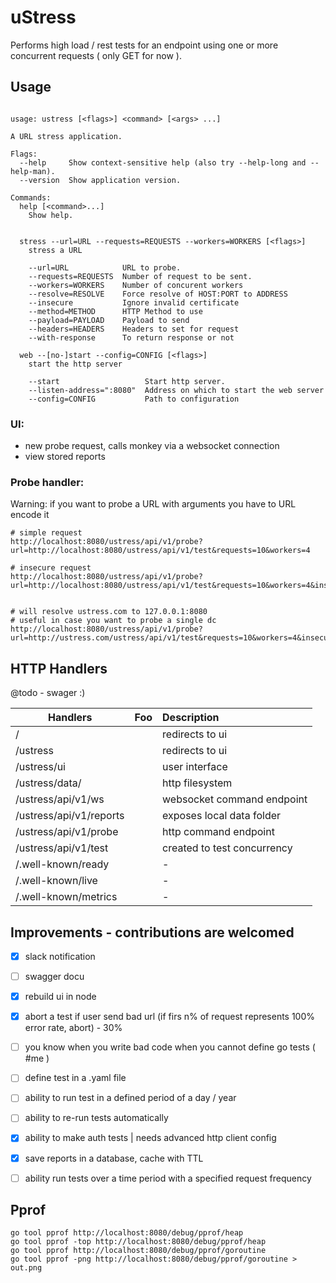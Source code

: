 # uStress

Performs high load / rest tests for an endpoint using one or more concurrent requests ( only GET for now ).

## Usage

```console

usage: ustress [<flags>] <command> [<args> ...]

A URL stress application.

Flags:
  --help     Show context-sensitive help (also try --help-long and --help-man).
  --version  Show application version.

Commands:
  help [<command>...]
    Show help.


  stress --url=URL --requests=REQUESTS --workers=WORKERS [<flags>]
    stress a URL

    --url=URL            URL to probe.
    --requests=REQUESTS  Number of request to be sent.
    --workers=WORKERS    Number of concurent workers
    --resolve=RESOLVE    Force resolve of HOST:PORT to ADDRESS
    --insecure           Ignore invalid certificate
    --method=METHOD      HTTP Method to use
    --payload=PAYLOAD    Payload to send
    --headers=HEADERS    Headers to set for request
    --with-response      To return response or not

  web --[no-]start --config=CONFIG [<flags>]
    start the http server

    --start                   Start http server.
    --listen-address=":8080"  Address on which to start the web server
    --config=CONFIG           Path to configuration
```


### UI:
   - new probe request, calls monkey via a websocket connection
   - view stored reports

### Probe handler:
Warning: if you want to probe a URL with arguments you have to URL encode it


```
# simple request
http://localhost:8080/ustress/api/v1/probe?url=http://localhost:8080/ustress/api/v1/test&requests=10&workers=4

# insecure request
http://localhost:8080/ustress/api/v1/probe?url=http://localhost:8080/ustress/api/v1/test&requests=10&workers=4&insecure=true


# will resolve ustress.com to 127.0.0.1:8080
# useful in case you want to probe a single dc
http://localhost:8080/ustress/api/v1/probe?url=http://ustress.com/ustress/api/v1/test&requests=10&workers=4&insecure=true&resolve=127.0.0.1:8080
```

## HTTP Handlers

@todo - swager :)

| Handlers                    | Foo            | Description                  |
| --------------------------- |:-------------- |:---------------------------- |
| /                           |                | redirects to ui              |
| /ustress                    |                | redirects to ui              |
| /ustress/ui                 |                | user interface               |
| /ustress/data/              |                | http filesystem              |
| /ustress/api/v1/ws          |                | websocket command endpoint   |
| /ustress/api/v1/reports     |                | exposes local data folder    |
| /ustress/api/v1/probe       |                | http command endpoint        |
| /ustress/api/v1/test        |                | created to test concurrency  |
| /.well-known/ready          |                | -                            |
| /.well-known/live           |                | -                            |
| /.well-known/metrics        |                | -                            |


## Improvements - contributions are welcomed

- [x] slack notification
- [ ] swagger docu
- [x] rebuild ui in node
- [x] abort a test if user send bad url (if firs n% of request represents 100% error rate, abort) - 30%
- [ ] you know when you write bad code when you cannot define go tests ( #me )
- [ ] define test in a .yaml file
- [ ] ability to run test in a defined period of a day / year
- [ ] ability to re-run tests automatically  
- [x] ability to make auth tests | needs advanced http client config  
- [x] save reports in a database, cache with TTL
- [ ] ability run tests over a time period with a specified request frequency 



## Pprof

```
go tool pprof http://localhost:8080/debug/pprof/heap
go tool pprof -top http://localhost:8080/debug/pprof/heap
go tool pprof http://localhost:8080/debug/pprof/goroutine
go tool pprof -png http://localhost:8080/debug/pprof/goroutine > out.png
```
